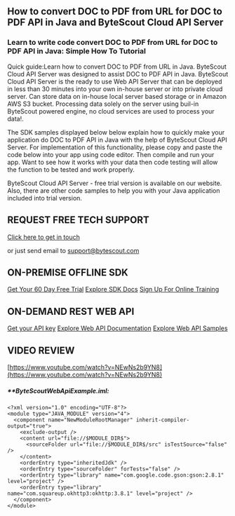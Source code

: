 ## How to convert DOC to PDF from URL for DOC to PDF API in Java and ByteScout Cloud API Server

### Learn to write code convert DOC to PDF from URL for DOC to PDF API in Java: Simple How To Tutorial

Quick guide:Learn how to convert DOC to PDF from URL in Java. ByteScout Cloud API Server was designed to assist DOC to PDF API in Java. ByteScout Cloud API Server is the ready to use Web API Server that can be deployed in less than 30 minutes into your own in-house server or into private cloud server. Can store data on in-house local server based storage or in Amazon AWS S3 bucket. Processing data solely on the server using buil-in ByteScout powered engine, no cloud services are used to process your data!.

The SDK samples displayed below below explain how to quickly make your application do DOC to PDF API in Java with the help of ByteScout Cloud API Server. For implementation of this functionality, please copy and paste the code below into your app using code editor. Then compile and run your app. Want to see how it works with your data then code testing will allow the function to be tested and work properly.

ByteScout Cloud API Server - free trial version is available on our website. Also, there are other code samples to help you with your Java application included into trial version.

## REQUEST FREE TECH SUPPORT

[Click here to get in touch](https://bytescout.zendesk.com/hc/en-us/requests/new?subject=ByteScout%20Cloud%20API%20Server%20Question)

or just send email to [support@bytescout.com](mailto:support@bytescout.com?subject=ByteScout%20Cloud%20API%20Server%20Question) 

## ON-PREMISE OFFLINE SDK 

[Get Your 60 Day Free Trial](https://bytescout.com/download/web-installer?utm_source=github-readme)
[Explore SDK Docs](https://bytescout.com/documentation/index.html?utm_source=github-readme)
[Sign Up For Online Training](https://academy.bytescout.com/)


## ON-DEMAND REST WEB API

[Get your API key](https://pdf.co/documentation/api?utm_source=github-readme)
[Explore Web API Documentation](https://pdf.co/documentation/api?utm_source=github-readme)
[Explore Web API Samples](https://github.com/bytescout/ByteScout-SDK-SourceCode/tree/master/PDF.co%20Web%20API)

## VIDEO REVIEW

[https://www.youtube.com/watch?v=NEwNs2b9YN8](https://www.youtube.com/watch?v=NEwNs2b9YN8)




<!-- code block begin -->

##### ****ByteScoutWebApiExample.iml:**
    
```
<?xml version="1.0" encoding="UTF-8"?>
<module type="JAVA_MODULE" version="4">
  <component name="NewModuleRootManager" inherit-compiler-output="true">
    <exclude-output />
    <content url="file://$MODULE_DIR$">
      <sourceFolder url="file://$MODULE_DIR$/src" isTestSource="false" />
    </content>
    <orderEntry type="inheritedJdk" />
    <orderEntry type="sourceFolder" forTests="false" />
    <orderEntry type="library" name="com.google.code.gson:gson:2.8.1" level="project" />
    <orderEntry type="library" name="com.squareup.okhttp3:okhttp:3.8.1" level="project" />
  </component>
</module>
```

<!-- code block end -->